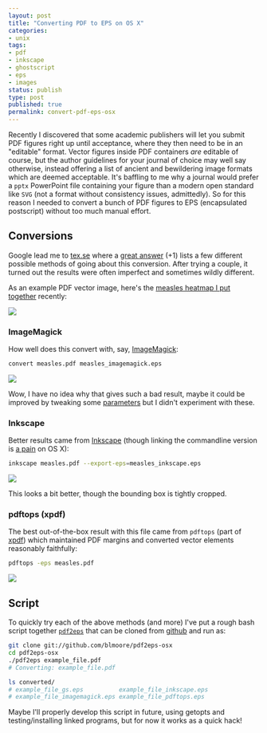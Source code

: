```yaml
---
layout: post
title: "Converting PDF to EPS on OS X"
categories:
- unix
tags:
- pdf
- inkscape
- ghostscript
- eps
- images
status: publish
type: post
published: true
permalink: convert-pdf-eps-osx
---
```


Recently I discovered that some academic publishers will let you submit PDF figures right up until acceptance, where they then need to be in an "editable" format. Vector figures inside PDF containers _are_ editable of course, but the author guidelines for your journal of choice may well say otherwise, instead offering a list of ancient and bewildering image formats which are deemed acceptable. It's baffling to me why a journal would prefer a `pptx` PowerPoint file containing your figure than a modern open standard like `SVG` (not a format without consistency issues, admittedly). So for this reason I needed to convert a bunch of PDF figures to EPS (encapsulated postscript) without too much manual effort.

## Conversions

Google lead me to [tex.se](http://tex.stackexchange.com/q/20883) where a [great answer](http://tex.stackexchange.com/a/20884) (+1) lists a few different possible methods of going about this conversion. After trying a couple, it turned out the results were often imperfect and sometimes wildly different.

As an example PDF vector image, here's the [measles heatmap I put together](https://benjaminlmoore.wordpress.com/2015/04/09/recreating-the-vaccination-heatmaps-in-r/) recently:

<img class="imgfull" src="{{ site.baseurl }}/img/measles_hm.png" />

### ImageMagick

How well does this convert with, say, [ImageMagick](http://www.imagemagick.org/):

```sh
convert measles.pdf measles_imagemagick.eps
```

<img class="imgfull" src="{{ site.baseurl }}/img/measles_imagemagick.png" />

Wow, I have no idea why that gives such a bad result, maybe it could be improved by tweaking some [parameters](http://www.imagemagick.org/script/convert.php) but I didn't experiment with these.

### Inkscape

Better results came from [Inkscape](https://inkscape.org/en/) (though linking the commandline version is [a pain](http://wiki.inkscape.org/wiki/index.php/MacOS_X#Inkscape_command_line) on OS X):

```sh
inkscape measles.pdf --export-eps=measles_inkscape.eps
```

<img class="imgfull" src="{{ site.baseurl }}/img/measles_inkscape.png" />

This looks a bit better, though the bounding box is tightly cropped.

### pdftops (xpdf)

The best out-of-the-box result with this file came from `pdftops` (part of [xpdf](http://www.foolabs.com/xpdf/download.html)) which maintained PDF margins and converted vector elements reasonably faithfully:

```bash
pdftops -eps measles.pdf
```

<img class="imgfull" src="{{ site.baseurl }}/img/measles_pdftops.png" />

## Script

To quickly try each of the above methods (and more) I've put a rough bash script together [`pdf2eps`](https://github.com/blmoore/pdf2eps-osx) that can be cloned from [github](https://github.com/blmoore) and run as:

```sh
git clone git://github.com/blmoore/pdf2eps-osx
cd pdf2eps-osx
./pdf2eps example_file.pdf
# Converting: example_file.pdf

ls converted/
# example_file_gs.eps          example_file_inkscape.eps
# example_file_imagemagick.eps example_file_pdftops.eps
```

Maybe I'll properly develop this script in future, using getopts and testing/installing linked programs, but for now it works as a quick hack!
